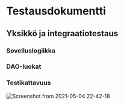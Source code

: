 # Testausdokumentti

## Yksikkö ja integraatiotestaus

### Sovelluslogiikka


### DAO-luokat


### Testikattavuus

![Screenshot from 2021-05-04 22-42-18](https://user-images.githubusercontent.com/48988852/117060812-0d66ba80-ad2a-11eb-922e-ee683beb13d7.png)

